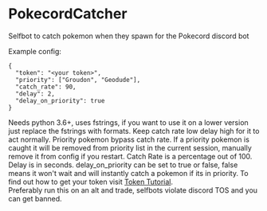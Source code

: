 # PokecordCatcher
Selfbot to catch pokemon when they spawn for the Pokecord discord bot

Example config:
```
{
  "token": "<your token>",
  "priority": ["Groudon", "Geodude"],
  "catch_rate": 90,
  "delay": 2,
  "delay_on_priority": true
}
```

Needs python 3.6+, uses fstrings, if you want to use it on a lower version just replace the fstrings with formats.
Keep catch rate low delay high for it to act normally.
Priority pokemon bypass catch rate.
If a priority pokemon is caught it will be removed from priority list in the current session, manually remove it from config if you restart.
Catch Rate is a percentage out of 100.  
Delay is in seconds.
delay_on_priority can be set to true or false, false means it won't wait and will instantly catch a pokemon if its in priority.
To find out how to get your token visit [Token Tutorial](https://github.com/TheRacingLion/Discord-SelfBot/wiki/Discord-Token-Tutorial).  
Preferably run this on an alt and trade, selfbots violate discord TOS and you can get banned.  
